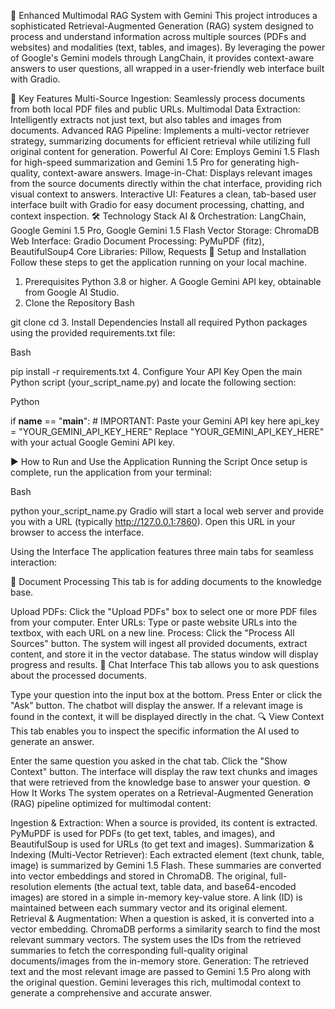 🤖 Enhanced Multimodal RAG System with Gemini
This project introduces a sophisticated Retrieval-Augmented Generation (RAG) system designed to process and understand information across multiple sources (PDFs and websites) and modalities (text, tables, and images). By leveraging the power of Google's Gemini models through LangChain, it provides context-aware answers to user questions, all wrapped in a user-friendly web interface built with Gradio.

🚀 Key Features
Multi-Source Ingestion: Seamlessly process documents from both local PDF files and public URLs.
Multimodal Data Extraction: Intelligently extracts not just text, but also tables and images from documents.
Advanced RAG Pipeline: Implements a multi-vector retriever strategy, summarizing documents for efficient retrieval while utilizing full original content for generation.
Powerful AI Core: Employs Gemini 1.5 Flash for high-speed summarization and Gemini 1.5 Pro for generating high-quality, context-aware answers.
Image-in-Chat: Displays relevant images from the source documents directly within the chat interface, providing rich visual context to answers.
Interactive UI: Features a clean, tab-based user interface built with Gradio for easy document processing, chatting, and context inspection.
🛠️ Technology Stack
AI & Orchestration: LangChain, Google Gemini 1.5 Pro, Google Gemini 1.5 Flash
Vector Storage: ChromaDB
Web Interface: Gradio
Document Processing: PyMuPDF (fitz), BeautifulSoup4
Core Libraries: Pillow, Requests
🔧 Setup and Installation
Follow these steps to get the application running on your local machine.

1. Prerequisites
Python 3.8 or higher.
A Google Gemini API key, obtainable from Google AI Studio.
2. Clone the Repository
Bash

git clone <your-repository-url>
cd <your-repository-name>
3. Install Dependencies
Install all required Python packages using the provided requirements.txt file:

Bash

pip install -r requirements.txt
4. Configure Your API Key
Open the main Python script (your_script_name.py) and locate the following section:

Python

if __name__ == "__main__":
    # IMPORTANT: Paste your Gemini API key here
    api_key = "YOUR_GEMINI_API_KEY_HERE"
Replace "YOUR_GEMINI_API_KEY_HERE" with your actual Google Gemini API key.

▶️ How to Run and Use the Application
Running the Script
Once setup is complete, run the application from your terminal:

Bash

python your_script_name.py
Gradio will start a local web server and provide you with a URL (typically http://127.0.0.1:7860). Open this URL in your browser to access the interface.

Using the Interface
The application features three main tabs for seamless interaction:

📄 Document Processing
This tab is for adding documents to the knowledge base.

Upload PDFs: Click the "Upload PDFs" box to select one or more PDF files from your computer.
Enter URLs: Type or paste website URLs into the textbox, with each URL on a new line.
Process: Click the "Process All Sources" button. The system will ingest all provided documents, extract content, and store it in the vector database. The status window will display progress and results.
💬 Chat Interface
This tab allows you to ask questions about the processed documents.

Type your question into the input box at the bottom.
Press Enter or click the "Ask" button.
The chatbot will display the answer. If a relevant image is found in the context, it will be displayed directly in the chat.
🔍 View Context
This tab enables you to inspect the specific information the AI used to generate an answer.

Enter the same question you asked in the chat tab.
Click the "Show Context" button.
The interface will display the raw text chunks and images that were retrieved from the knowledge base to answer your question.
⚙️ How It Works
The system operates on a Retrieval-Augmented Generation (RAG) pipeline optimized for multimodal content:

Ingestion & Extraction: When a source is provided, its content is extracted. PyMuPDF is used for PDFs (to get text, tables, and images), and BeautifulSoup is used for URLs (to get text and images).
Summarization & Indexing (Multi-Vector Retriever):
Each extracted element (text chunk, table, image) is summarized by Gemini 1.5 Flash.
These summaries are converted into vector embeddings and stored in ChromaDB.
The original, full-resolution elements (the actual text, table data, and base64-encoded images) are stored in a simple in-memory key-value store. A link (ID) is maintained between each summary vector and its original element.
Retrieval & Augmentation:
When a question is asked, it is converted into a vector embedding.
ChromaDB performs a similarity search to find the most relevant summary vectors.
The system uses the IDs from the retrieved summaries to fetch the corresponding full-quality original documents/images from the in-memory store.
Generation:
The retrieved text and the most relevant image are passed to Gemini 1.5 Pro along with the original question.
Gemini leverages this rich, multimodal context to generate a comprehensive and accurate answer.
